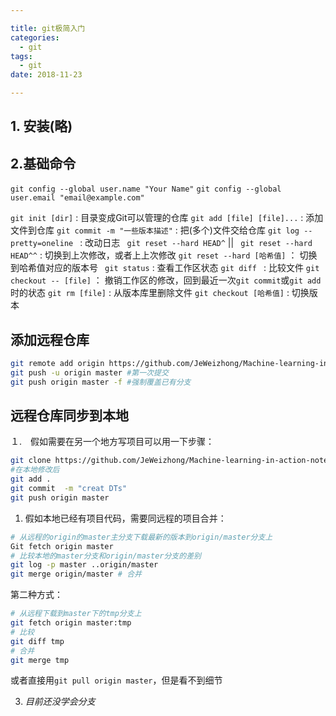 ```yaml
---

title: git极简入门
categories: 
  - git
tags:
  - git
date: 2018-11-23

---
```


## 1. 安装(略)

## 2.基础命令

`git config --global user.name "Your Name"`
`git config --global user.email "email@example.com"`

`git init [dir]` : 目录变成Git可以管理的仓库
`git add [file] [file]...` : 添加文件到仓库
`git commit -m "一些版本描述"` : 把(多个)文件交给仓库
`git log --pretty=oneline ` : 改动日志
` git reset --hard HEAD^` || ` git reset --hard HEAD^^` : 切换到上次修改，或者上上次修改
`git reset --hard [哈希值]` ： 切换到哈希值对应的版本号
` git status` : 查看工作区状态
`git diff ` : 比较文件
`git checkout -- [file]` ： 撤销工作区的修改，回到最近一次`git commit`或`git add`时的状态
`git rm [file]`  : 从版本库里删除文件
`git checkout [哈希值]` : 切换版本

## 添加远程仓库
```sh
git remote add origin https://github.com/JeWeizhong/Machine-learning-in-action-notes-and-code.git
git push -u origin master #第一次提交
git push origin master -f #强制覆盖已有分支
```
## 远程仓库同步到本地

１.　假如需要在另一个地方写项目可以用一下步骤：
```sh
git clone https://github.com/JeWeizhong/Machine-learning-in-action-notes-and-c # 克隆到本地
#在本地修改后
git add .
git commit  -m "creat DTs"
git push origin master
```

1. 假如本地已经有项目代码，需要同远程的项目合并：
```sh
# 从远程的origin的master主分支下载最新的版本到origin/master分支上
Git fetch origin master 
# 比较本地的master分支和origin/master分支的差别
git log -p master ..origin/master
git merge origin/master # 合并
```
第二种方式：
```sh
# 从远程下载到master下的tmp分支上
git fetch origin master:tmp 
# 比较
git diff tmp 
# 合并
git merge tmp
```
或者直接用`git pull origin master`，但是看不到细节

3. *目前还没学会分支*